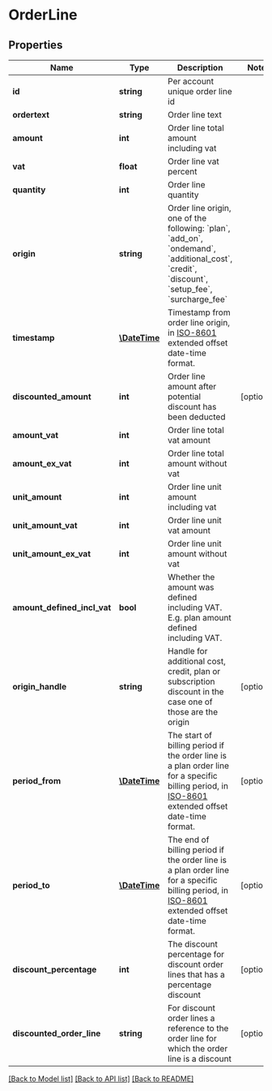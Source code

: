 # OrderLine

## Properties
 Name                        | Type                          | Description                                                                                                                                                                                                                  | Notes      
-----------------------------|-------------------------------|------------------------------------------------------------------------------------------------------------------------------------------------------------------------------------------------------------------------------|------------
 **id**                      | **string**                    | Per account unique order line id                                                                                                                                                                                             |
 **ordertext**               | **string**                    | Order line text                                                                                                                                                                                                              |
 **amount**                  | **int**                       | Order line total amount including vat                                                                                                                                                                                        |
 **vat**                     | **float**                     | Order line vat percent                                                                                                                                                                                                       |
 **quantity**                | **int**                       | Order line quantity                                                                                                                                                                                                          |
 **origin**                  | **string**                    | Order line origin, one of the following: &#x60;plan&#x60;, &#x60;add_on&#x60;, &#x60;ondemand&#x60;, &#x60;additional_cost&#x60;, &#x60;credit&#x60;, &#x60;discount&#x60;, &#x60;setup_fee&#x60;, &#x60;surcharge_fee&#x60; |
 **timestamp**               | [**\DateTime**](\DateTime.md) | Timestamp from order line origin, in [ISO-8601](http://en.wikipedia.org/wiki/ISO_8601) extended offset date-time format.                                                                                                     |
 **discounted_amount**       | **int**                       | Order line amount after potential discount has been deducted                                                                                                                                                                 | [optional] 
 **amount_vat**              | **int**                       | Order line total vat amount                                                                                                                                                                                                  |
 **amount_ex_vat**           | **int**                       | Order line total amount without vat                                                                                                                                                                                          |
 **unit_amount**             | **int**                       | Order line unit amount including vat                                                                                                                                                                                         |
 **unit_amount_vat**         | **int**                       | Order line unit vat amount                                                                                                                                                                                                   |
 **unit_amount_ex_vat**      | **int**                       | Order line unit amount without vat                                                                                                                                                                                           |
 **amount_defined_incl_vat** | **bool**                      | Whether the amount was defined including VAT. E.g. plan amount defined including VAT.                                                                                                                                        |
 **origin_handle**           | **string**                    | Handle for additional cost, credit, plan or subscription discount in the case one of those are the origin                                                                                                                    | [optional] 
 **period_from**             | [**\DateTime**](\DateTime.md) | The start of billing period if the order line is a plan order line for a specific billing period, in [ISO-8601](http://en.wikipedia.org/wiki/ISO_8601) extended offset date-time format.                                     | [optional] 
 **period_to**               | [**\DateTime**](\DateTime.md) | The end of billing period if the order line is a plan order line for a specific billing period, in [ISO-8601](http://en.wikipedia.org/wiki/ISO_8601) extended offset date-time format.                                       | [optional] 
 **discount_percentage**     | **int**                       | The discount percentage for discount order lines that has a percentage discount                                                                                                                                              | [optional] 
 **discounted_order_line**   | **string**                    | For discount order lines a reference to the order line for which the order line is a discount                                                                                                                                | [optional] 

[[Back to Model list]](../../README.md#documentation-for-models) [[Back to API list]](../../README.md#documentation-for-api-endpoints) [[Back to README]](../../README.md)

